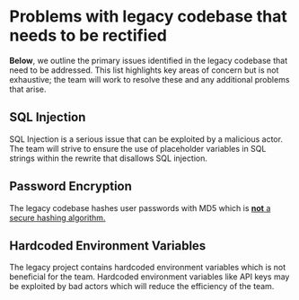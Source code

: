 # Problems with legacy codebase that needs to be rectified
**Below**, we outline the primary issues identified in the legacy codebase that need to be addressed. This list highlights key areas of concern but is not exhaustive; the team will work to resolve these and any additional problems that arise.

## SQL Injection 
SQL Injection is a serious issue that can be exploited by a malicious actor. The team will strive to ensure the use of placeholder variables in SQL strings within the rewrite that disallows SQL injection. 

## Password Encryption
The legacy codebase hashes user passwords with MD5 which is [**not** a secure hashing algorithm.](https://medium.com/@shital.pimpale5/why-is-md5-no-longer-secure-4c2c89713eb2)

## Hardcoded Environment Variables
The legacy project contains hardcoded environment variables which is not beneficial for the team. Hardcoded environment variables like API keys may be exploited by bad actors which will reduce the efficiency of the team. 